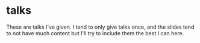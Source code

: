 # talks
These are talks I've given. I tend to only give talks
once, and the slides tend to not have much content but
I'll try to include them the best I can here.
